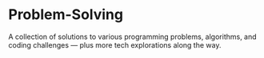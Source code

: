 # Problem-Solving
A collection of solutions to various programming problems, algorithms, and coding challenges — plus more tech explorations along the way.
